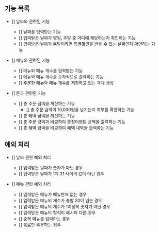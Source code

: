 ## 기능 목록

- [] 날짜와 관련된 기능

  - [] 날짜를 입력받는 기능
  - [] 입력받은 날짜가 평일, 주말 중 어디에 해당하는지 확인하는 기능
  - [] 입력받은 날짜가 주말이라면 특별할인을 받을 수 있는 날짜인지 확인하는 기능

- [] 메뉴와 관련된 기능

  - [] 메뉴와 메뉴 개수를 입력받는 기능
  - [] 메뉴와 메뉴 개수를 순차적으로 출력하는 기능
  - [] 주문한 메뉴와 메뉴 개수를 저장하고 있는 객체 생성

- [] 돈과 관련된 기능
  - [] 총 주문 금액을 계산하는 기능
    - [] 총 주문 금액이 10,000원을 넘기는지 여부를 확인하는 기능
  - [] 총 혜택 금액을 계산하는 기능
  - [] 총 주문 금액과 비교하여 증정이벤트 금액을 출력하는 기능
  - [] 총 혜택 금액을 비교하여 혜택 내역을 출력하는 기능

## 예외 처리

- [] 날짜 관련 예외 처리

  - [] 입력받은 날짜가 숫자가 아닌 경우
  - [] 입력받은 날짜가 1과 31 사이의 값이 아닌 경우

- [] 메뉴 관련 예외 처리
  - [] 입력받은 메뉴가 메뉴판에 없는 경우
  - [] 입력받은 메뉴의 개수가 총합 20이 넘는 경우
  - [] 입력받은 메뉴의 개수가 1이상의 숫자가 아닌 경우
  - [] 입력받은 메뉴의 형식이 예시와 다른 경우
  - [] 중복 메뉴를 입력하는 경우
  - [] 음료만 주문하는 경우
